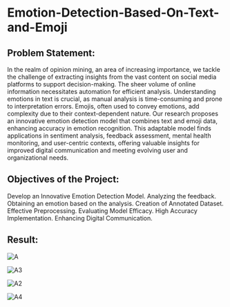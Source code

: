 # Emotion-Detection-Based-On-Text-and-Emoji

## Problem Statement:
In the realm of opinion mining, an area of increasing importance, we tackle the challenge of extracting insights 
from the vast content on social media platforms to support decision-making. The sheer volume of online 
information necessitates automation for efficient analysis. Understanding emotions in text is crucial, as manual 
analysis is time-consuming and prone to interpretation errors. Emojis, often used to convey emotions, add 
complexity due to their context-dependent nature. Our research proposes an innovative emotion detection 
model that combines text and emoji data, enhancing accuracy in emotion recognition. This adaptable model 
finds applications in sentiment analysis, feedback assessment, mental health monitoring, and user-centric 
contexts, offering valuable insights for improved digital communication and meeting evolving user and 
organizational needs.

## Objectives of the Project:

Develop an Innovative Emotion Detection Model.
Analyzing the feedback.
Obtaining an emotion based on the analysis.
Creation of Annotated Dataset.
Effective Preprocessing.
Evaluating Model Efficacy.
High Accuracy Implementation.
Enhancing Digital Communication.




 ## Result:

 ![A](https://github.com/user-attachments/assets/e6ab4ac2-d3e2-47aa-9cda-44fcab39e5d2)

![A3](https://github.com/user-attachments/assets/256c69ac-0525-4121-86ff-14ca1d3aec19)

![A2](https://github.com/user-attachments/assets/d6e2cd6d-b8c3-4d69-b258-b23e07bf6424)

![A4](https://github.com/user-attachments/assets/16039d16-eadc-437e-86a7-16da13fbd0bb)


